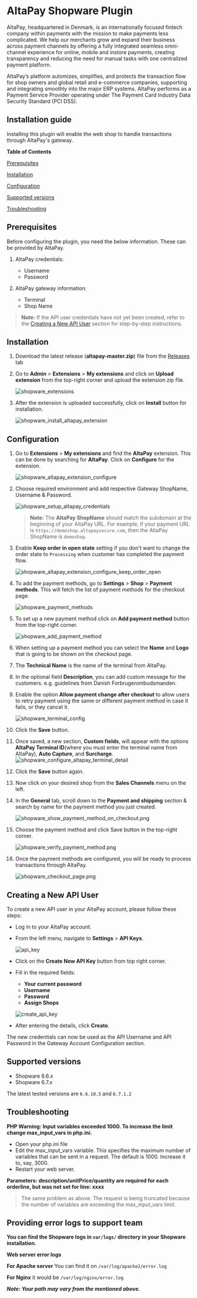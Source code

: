 # AltaPay Shopware Plugin

AltaPay, headquartered in Denmark, is an internationally focused fintech company within payments with the mission to make payments less complicated. We help our merchants grow and expand their business across payment channels by offering a fully integrated seamless omni-channel experience for online, mobile and instore payments, creating transparency and reducing the need for manual tasks with one centralized payment platform.

AltaPay’s platform automizes, simplifies, and protects the transaction flow for shop owners and global retail and e-commerce companies, supporting and integrating smoothly into the major ERP systems. AltaPay performs as a Payment Service Provider operating under The Payment Card Industry Data Security Standard (PCI DSS).

## Installation guide

Installing this plugin will enable the web shop to handle transactions through AltaPay's gateway.

**Table of Contents**

[Prerequisites](#prerequisites)

[Installation](#installation)

[Configuration](#configuration)

[Supported versions](#supported-versions)

[Troubleshooting](#troubleshooting)

## Prerequisites

Before configuring the plugin, you need the below information. These can
be provided by AltaPay.

1.  AltaPay credentials:
    -   Username
    -   Password

2.  AltaPay gateway information:
    -   Terminal
    -   Shop Name

> **Note:** If the API user credentials have not yet been created, refer to the [Creating a New API User](#creating-a-new-api-user) section for step-by-step instructions.

## Installation

1. Download the latest release (**altapay-master.zip**) file from the [Releases](https://github.com/AltaPay/plugin-shopware/releases) tab

2. Go to **Admin** > **Extensions** > **My extensions** and click on **Upload extension** from the top-right corner and upload the extension zip file.

   ![shopware_extensions](Docs/Installation/shopware_extensions.png)

3. After the extension is uploaded successfully, click on **Install** button for installation.

   ![shopware_install_altapay_extension](Docs/Installation/shopware_install_altapay_extension.png)

## Configuration

1. Go to **Extensions** > **My extensions** and find the **AltaPay** extension. This can be done by searching for **AltaPay**. Click on **Configure** for the extension.

   ![shopware_altapay_extension_configure](Docs/Configuration/shopware_altapay_extension_configure.png)

2. Choose required environment and add respective Gateway ShopName, Username & Password.

   ![shopware_setup_altapay_credentials](Docs/Configuration/shopware_setup_altapay_credentials.png)

    > **Note:** The **AltaPay ShopName** should match the subdomain at the beginning of your AltaPay URL. For example, if your payment URL is `https://demoshop.altapaysecure.com`, then the AltaPay ShopName is `demoshop`.

3. Enable **Keep order in open state** setting if you don't want to change the order state to `Processing` when customer has completed the payment flow.

   ![shopware_altapay_extension_configure_keep_order_open](Docs/Configuration/shopware_altapay_extension_configure_keep_order_open.png)

4. To add the payment methods, go to **Settings** > **Shop** > **Payment methods**. This will fetch the list of payment methods for the checkout page.

   ![shopware_payment_methods](Docs/Configuration/shopware_payment_methods.png)

5. To set up a new payment method click on **Add payment method** button from the top-right corner.

   ![shopware_add_payment_method](Docs/Configuration/shopware_add_payment_method.png)

6. When setting up a payment method you can select the **Name** and **Logo** that is going to be shown on the checkout page.
 
7. The **Technical Name** is the name of the terminal from AltaPay. 

8. In the optional field **Description**, you can add custom message for the customers. e.g. guidelines from Danish Forbrugerombudsmanden.

9. Enable the option **Allow payment change after checkout** to allow users to retry payment using the same or different payment method in case it fails, or they cancel it.

   ![shopware_terminal_config](Docs/Configuration/shopware_terminal_config.png)

10. Click the **Save** button.

11. Once saved, a new section, **Custom fields**, will appear with the options **AltaPay Terminal ID**(where you must enter the terminal name from AltaPay), **Auto Capture**, and **Surcharge**.
    ![shopware_configure_altapay_terminal_detail](Docs/Configuration/shopware_configure_altapay_terminal_detail.png)

12. Click the **Save** button again.

13. Now click on your desired shop from the **Sales Channels** menu on the left.
 
14. In the **General** tab, scroll down to the **Payment and shipping** section & search by name for the payment method you just created.

    ![shopware_show_payment_method_on_checkout.png](Docs/Configuration/shopware_show_payment_method_on_checkout.png)

15. Choose the payment method and click Save button in the top-right corner.

    ![shopware_verify_payment_method.png](Docs/Configuration/shopware_verify_payment_method.png)

16. Once the payment methods are configured, you will be ready to process transactions through AltaPay.

    ![shopware_checkout_page.png](Docs/Configuration/shopware_checkout_page.png)

## Creating a New API User

To create a new API user in your AltaPay account, please follow these steps:

- Log in to your AltaPay account.
- From the left menu, navigate to **Settings** > **API Keys**.

    ![api_key](Docs/API/api_keys.png)
    
- Click on the **Create New API Key** button from top right corner.
- Fill in the required fields:
    - **Your current password**  
    - **Username**  
    - **Password**  
    - **Assign Shops**
    
    ![create_api_key](Docs/API/create_api_key.png)
- After entering the details, click **Create**.

The new credentials can now be used as the API Username and API Password in the Gateway Account Configuration section.

## Supported versions
- Shopware 6.6.x
- Shopware 6.7.x

The latest tested versions are `6.6.10.5` and `6.7.1.2`

## Troubleshooting

**PHP Warning: Input variables exceeded 1000. To increase the limit change max_input_vars in php.ini.**

- Open your php.ini file
- Edit the max_input_vars variable. This specifies the maximum number of variables that can be sent in a request. The default is 1000. Increase it to, say, 3000.
- Restart your web server.

**Parameters: description/unitPrice/quantity are required for each orderline, but was not set for line: xxxx**
> The same problem as above. The request is being truncated because the number of variables are exceeding the max_input_vars limit.


## Providing error logs to support team

**You can find the Shopware logs in `var/logs/` directory in your Shopware installation.**

**Web server error logs**

**For Apache server** You can find it on `/var/log/apache2/error.log`

**For Nginx** it would be `/var/log/nginx/error.log`

**_Note: Your path may vary from the mentioned above._**